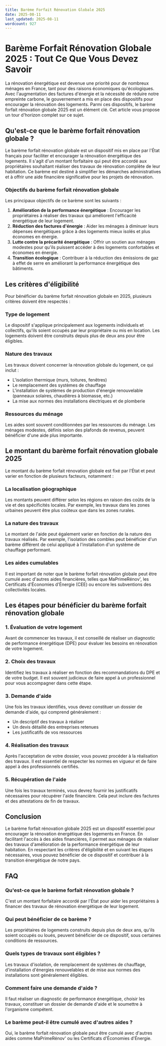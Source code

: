 ```yaml
---
title: Barème Forfait Rénovation Globale 2025
date: 2025-08-11
last_updated: 2025-08-11
wordcount: 927
---
```


# Barème Forfait Rénovation Globale 2025 : Tout Ce Que Vous Devez Savoir

La rénovation énergétique est devenue une priorité pour de nombreux ménages en France, tant pour des raisons économiques qu'écologiques. Avec l'augmentation des factures d'énergie et la nécessité de réduire notre empreinte carbone, le gouvernement a mis en place des dispositifs pour encourager la rénovation des logements. Parmi ces dispositifs, le barème forfait rénovation globale 2025 est un élément clé. Cet article vous propose un tour d'horizon complet sur ce sujet.

## Qu'est-ce que le barème forfait rénovation globale ?

Le barème forfait rénovation globale est un dispositif mis en place par l'État français pour faciliter et encourager la rénovation énergétique des logements. Il s'agit d'un montant forfaitaire qui peut être accordé aux propriétaires souhaitant réaliser des travaux de rénovation complète de leur habitation. Ce barème est destiné à simplifier les démarches administratives et à offrir une aide financière significative pour les projets de rénovation.

### Objectifs du barème forfait rénovation globale

Les principaux objectifs de ce barème sont les suivants :

1. **Amélioration de la performance énergétique** : Encourager les propriétaires à réaliser des travaux qui améliorent l'efficacité énergétique de leur logement.
2. **Réduction des factures d'énergie** : Aider les ménages à diminuer leurs dépenses énergétiques grâce à des logements mieux isolés et plus économes en énergie.
3. **Lutte contre la précarité énergétique** : Offrir un soutien aux ménages modestes pour qu'ils puissent accéder à des logements confortables et économes en énergie.
4. **Transition écologique** : Contribuer à la réduction des émissions de gaz à effet de serre en améliorant la performance énergétique des bâtiments.

## Les critères d'éligibilité

Pour bénéficier du barème forfait rénovation globale en 2025, plusieurs critères doivent être respectés :

### Type de logement

Le dispositif s'applique principalement aux logements individuels et collectifs, qu'ils soient occupés par leur propriétaire ou mis en location. Les logements doivent être construits depuis plus de deux ans pour être éligibles.

### Nature des travaux

Les travaux doivent concerner la rénovation globale du logement, ce qui inclut :

- L'isolation thermique (murs, toitures, fenêtres)
- Le remplacement des systèmes de chauffage
- L'installation de systèmes de production d'énergie renouvelable (panneaux solaires, chaudières à biomasse, etc.)
- La mise aux normes des installations électriques et de plomberie

### Ressources du ménage

Les aides sont souvent conditionnées par les ressources du ménage. Les ménages modestes, définis selon des plafonds de revenus, peuvent bénéficier d'une aide plus importante.

## Le montant du barème forfait rénovation globale 2025

Le montant du barème forfait rénovation globale est fixé par l'État et peut varier en fonction de plusieurs facteurs, notamment :

### La localisation géographique

Les montants peuvent différer selon les régions en raison des coûts de la vie et des spécificités locales. Par exemple, les travaux dans les zones urbaines peuvent être plus coûteux que dans les zones rurales.

### La nature des travaux

Le montant de l'aide peut également varier en fonction de la nature des travaux réalisés. Par exemple, l'isolation des combles peut bénéficier d'un barème différent de celui appliqué à l'installation d'un système de chauffage performant.

### Les aides cumulables

Il est important de noter que le barème forfait rénovation globale peut être cumulé avec d'autres aides financières, telles que MaPrimeRénov', les Certificats d'Économies d'Énergie (CEE) ou encore les subventions des collectivités locales.

## Les étapes pour bénéficier du barème forfait rénovation globale

### 1. Évaluation de votre logement

Avant de commencer les travaux, il est conseillé de réaliser un diagnostic de performance énergétique (DPE) pour évaluer les besoins en rénovation de votre logement.

### 2. Choix des travaux

Identifiez les travaux à réaliser en fonction des recommandations du DPE et de votre budget. Il est souvent judicieux de faire appel à un professionnel pour vous accompagner dans cette étape.

### 3. Demande d'aide

Une fois les travaux identifiés, vous devez constituer un dossier de demande d'aide, qui comprend généralement :

- Un descriptif des travaux à réaliser
- Un devis détaillé des entreprises retenues
- Les justificatifs de vos ressources

### 4. Réalisation des travaux

Après l'acceptation de votre dossier, vous pouvez procéder à la réalisation des travaux. Il est essentiel de respecter les normes en vigueur et de faire appel à des professionnels certifiés.

### 5. Récupération de l'aide

Une fois les travaux terminés, vous devrez fournir les justificatifs nécessaires pour récupérer l'aide financière. Cela peut inclure des factures et des attestations de fin de travaux.

## Conclusion

Le barème forfait rénovation globale 2025 est un dispositif essentiel pour encourager la rénovation énergétique des logements en France. En facilitant l'accès à des aides financières, il permet aux ménages de réaliser des travaux d'amélioration de la performance énergétique de leur habitation. En respectant les critères d'éligibilité et en suivant les étapes nécessaires, vous pouvez bénéficier de ce dispositif et contribuer à la transition énergétique de notre pays.

## FAQ

### Qu'est-ce que le barème forfait rénovation globale ?

C'est un montant forfaitaire accordé par l'État pour aider les propriétaires à financer des travaux de rénovation énergétique de leur logement.

### Qui peut bénéficier de ce barème ?

Les propriétaires de logements construits depuis plus de deux ans, qu'ils soient occupés ou loués, peuvent bénéficier de ce dispositif, sous certaines conditions de ressources.

### Quels types de travaux sont éligibles ?

Les travaux d'isolation, de remplacement de systèmes de chauffage, d'installation d'énergies renouvelables et de mise aux normes des installations sont généralement éligibles.

### Comment faire une demande d'aide ?

Il faut réaliser un diagnostic de performance énergétique, choisir les travaux, constituer un dossier de demande d'aide et le soumettre à l'organisme compétent.

### Le barème peut-il être cumulé avec d'autres aides ?

Oui, le barème forfait rénovation globale peut être cumulé avec d'autres aides comme MaPrimeRénov' ou les Certificats d'Économies d'Énergie.